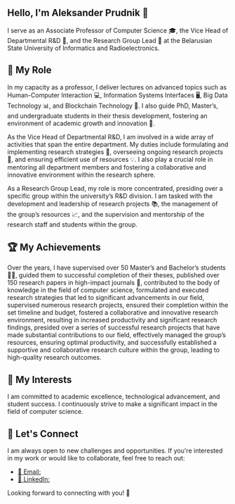## Hello, I'm Aleksander Prudnik 👋

I serve as an Associate Professor of Computer Science 🎓, the Vice Head of Departmental R&D 🚀, and the Research Group Lead 🧪 at the Belarusian State University of Informatics and Radioelectronics.

## 🎯 My Role
In my capacity as a professor, I deliver lectures on advanced topics such as Human-Computer Interaction 💻, Information Systems Interfaces 🖥️, Big Data Technology 📊, and Blockchain Technology 🔗. I also guide PhD, Master’s, and undergraduate students in their thesis development, fostering an environment of academic growth and innovation 🌱.

As the Vice Head of Departmental R&D, I am involved in a wide array of activities that span the entire department. My duties include formulating and implementing research strategies 📝, overseeing ongoing research projects 🔬, and ensuring efficient use of resources 💡. I also play a crucial role in mentoring all department members and fostering a collaborative and innovative environment within the research sphere.

As a Research Group Lead, my role is more concentrated, presiding over a specific group within the university’s R&D division. I am tasked with the development and leadership of research projects 📚, the management of the group’s resources 📈, and the supervision and mentorship of the research staff and students within the group.

## 🏆 My Achievements
Over the years, I have supervised over 50 Master’s and Bachelor’s students 👨‍🎓, guided them to successful completion of their theses, published over 150 research papers in high-impact journals 📖, contributed to the body of knowledge in the field of computer science, formulated and executed research strategies that led to significant advancements in our field, supervised numerous research projects, ensured their completion within the set timeline and budget, fostered a collaborative and innovative research environment, resulting in increased productivity and significant research findings, presided over a series of successful research projects that have made substantial contributions to our field, effectively managed the group’s resources, ensuring optimal productivity, and successfully established a supportive and collaborative research culture within the group, leading to high-quality research outcomes.

## 🚀 My Interests
I am committed to academic excellence, technological advancement, and student success. I continuously strive to make a significant impact in the field of computer science.

## 🤝 Let's Connect
I am always open to new challenges and opportunities. If you're interested in my work or would like to collaborate, feel free to reach out:

- [📧 Email:](aleksander.prudnik@bsuir.by)
- [🔗 LinkedIn:](https://www.linkedin.com/in/aleksanderprudnik/)

Looking forward to connecting with you! 🌟
